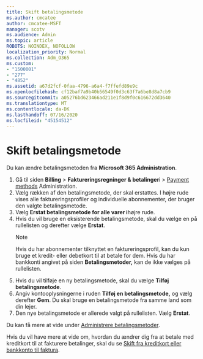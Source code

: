 ```yaml
---
title: Skift betalingsmetode
ms.author: cmcatee
author: cmcatee-MSFT
manager: scotv
ms.audience: Admin
ms.topic: article
ROBOTS: NOINDEX, NOFOLLOW
localization_priority: Normal
ms.collection: Adm_O365
ms.custom:
- "1500001"
- "277"
- "4852"
ms.assetid: a67d2fcf-0faa-4796-a6a4-f7ffefd89e9c
ms.openlocfilehash: cf12baf7a9b40b56549f0d3c63f7a6be8d8a7cb9
ms.sourcegitcommit: a05276bd623466ad211e1f8d9f0c616672dd3640
ms.translationtype: MT
ms.contentlocale: da-DK
ms.lasthandoff: 07/16/2020
ms.locfileid: "45154512"
---
```

# <a name="change-payment-method"></a>Skift betalingsmetode

Du kan ændre betalingsmetoden fra **Microsoft 365 Administration**.
  
1. Gå til siden **Billing**  >  **Faktureringsregninger & betalinger**i  >  [Payment methods](https://go.microsoft.com/fwlink/p/?linkid=2018806) Administration.
2. Vælg rækken af den betalingsmetode, der skal erstattes. I højre rude vises alle faktureringsprofiler og individuelle abonnementer, der bruger den valgte betalingsmetode.
3. Vælg **Erstat betalingsmetode for alle varer i**højre rude.
4. Hvis du vil bruge en eksisterende betalingsmetode, skal du vælge en på rullelisten og derefter vælge **Erstat**.
    > [!NOTE]
    > Hvis du har abonnementer tilknyttet en faktureringsprofil, kan du kun bruge et kredit- eller debetkort til at betale for dem. Hvis du har bankkonti angivet på siden **Betalingsmetoder,** kan de ikke vælges på rullelisten.
5. Hvis du vil tilføje en ny betalingsmetode, skal du vælge **Tilføj betalingsmetode**.
6. Angiv kontooplysningerne i ruden **Tilføj en betalingsmetode,** og vælg derefter **Gem**. Du skal bruge en betalingsmetode fra samme land som din lejer.
7. Den nye betalingsmetode er allerede valgt på rullelisten. Vælg **Erstat**.

Du kan få mere at vide under [Administrere betalingsmetoder](https://docs.microsoft.com/microsoft-365/commerce/billing-and-payments/manage-payment-methods).

Hvis du vil have mere at vide om, hvordan du ændrer dig fra at betale med kreditkort til at fakturere betalinger, skal du se [Skift fra kreditkort eller bankkonto til faktura](https://docs.microsoft.com/microsoft-365/commerce/billing-and-payments/change-payment-method#change-from-credit-card-or-bank-account-to-invoice).